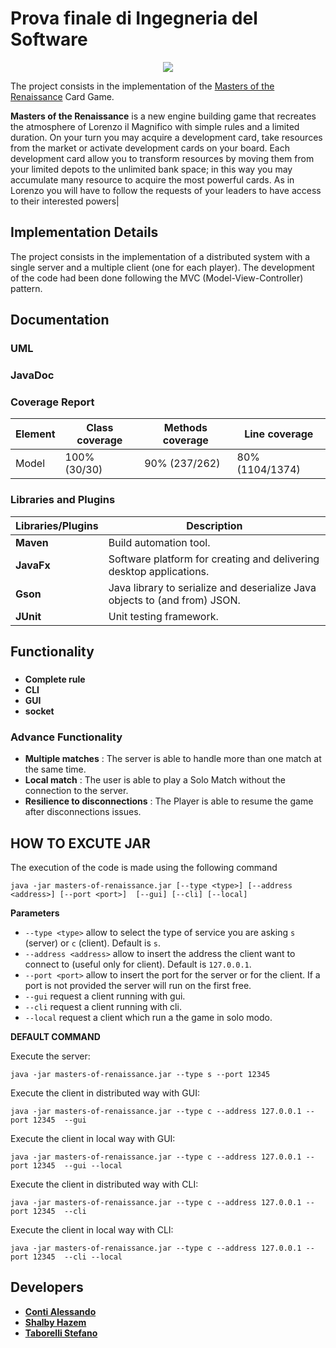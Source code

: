 # Prova finale di Ingegneria del Software


<p align="center">
  <img src="http://craniointernational.com/wp-content/uploads/2019/06/Masters-Of-Renaissance_scatola_ENG-e1560246260470.png">
</p>

The project consists in the implementation of the [Masters of the Renaissance](http://craniointernational.com/products/masters-of-renaissance/) Card Game.

__Masters of the Renaissance__ is a new engine building game that recreates the atmosphere of Lorenzo il Magnifico with simple rules and a limited duration. On your turn you may acquire a development card, take resources from the market or activate development cards on your board. Each development card allow you to transform resources by moving them from your limited depots to the unlimited bank space; in this way you may accumulate many resource to acquire the most powerful cards. As in Lorenzo you will have to follow the requests of your leaders to have access to their interested powers|

## Implementation Details
The project consists in the implementation of a distributed system with a single server and a multiple client (one for each player).
The development of the code had been done following the MVC (Model-View-Controller) pattern.
## Documentation

### UML

### JavaDoc

### Coverage Report
|Element|Class coverage|Methods coverage|Line coverage|
|-------|--------------|----------------|-------------|
|Model|100% (30/30)|90% (237/262)|80% (1104/1374)

### Libraries and Plugins
|Libraries/Plugins|Description|
|---------------|-----------|
|__Maven__|Build automation tool.|
|__JavaFx__|Software platform for creating and delivering desktop applications.|
|__Gson__|Java library to serialize and deserialize Java objects to (and from) JSON.|
|__JUnit__|Unit testing framework.|

## Functionality
### 
- __Complete rule__
- __CLI__
- __GUI__
- __socket__
### Advance Functionality
- __Multiple matches__ : The server is able to handle more than one match at the same time.
- __Local match__ :  The user is able to play a Solo Match without the connection to the server.
- __Resilience to disconnections__ : The Player is able to resume the game after disconnections issues.

## HOW TO EXCUTE JAR

The execution of the code is made using the following command

```
java -jar masters-of-renaissance.jar [--type <type>] [--address <address>] [--port <port>]  [--gui] [--cli] [--local]
```
__Parameters__
- `--type <type>` allow to select the type of service you are asking `s` (server) or `c` (client). Default is `s`.
- `--address <address>` allow to insert the address the client want to connect to (useful only for client). Default is `127.0.0.1`.
- `--port <port>` allow to insert the port for the server or for the client. If a port is not provided the server will run on the first free.
- `--gui` request a client running with gui.
- `--cli` request a client running with cli.
- `--local` request a client which run a the game in solo modo.

__DEFAULT COMMAND__

Execute the server:
```
java -jar masters-of-renaissance.jar --type s --port 12345
```
Execute the client in distributed way with GUI:
```
java -jar masters-of-renaissance.jar --type c --address 127.0.0.1 --port 12345  --gui
```
Execute the client in local way with GUI:
```
java -jar masters-of-renaissance.jar --type c --address 127.0.0.1 --port 12345  --gui --local
```
Execute the client in distributed way with CLI:
```
java -jar masters-of-renaissance.jar --type c --address 127.0.0.1 --port 12345  --cli
```
Execute the client in local way with CLI:
```
java -jar masters-of-renaissance.jar --type c --address 127.0.0.1 --port 12345  --cli --local
```
## Developers
- [__Conti Alessando__](https://github.com/alessandroconti99)
- [__Shalby Hazem__](https://github.com/shalbyhazem99)
- [__Taborelli Stefano__](https://github.com/stefanotaborelli)
